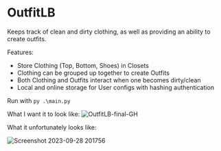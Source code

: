 # OutfitLB
Keeps track of clean and dirty clothing, as well as providing an ability to create outfits.

Features:
- Store Clothing (Top, Bottom, Shoes) in Closets
- Clothing can be grouped up together to create Outfits
- Both Clothing and Outfits interact when one becomes dirty/clean
- Local and online storage for User configs with hashing authentication

Run with `py .\main.py`

What I want it to look like:
![OutfitLB-final-GH](https://github.com/xegativ/OutfitLB/assets/52055203/718d6669-9d05-43e6-a313-feb4ab584d32)

What it unfortunately looks like:

![Screenshot 2023-09-28 201756](https://github.com/xegativ/OutfitLB/assets/52055203/88c2bfce-7f69-4353-b885-8010ba8de66f)
